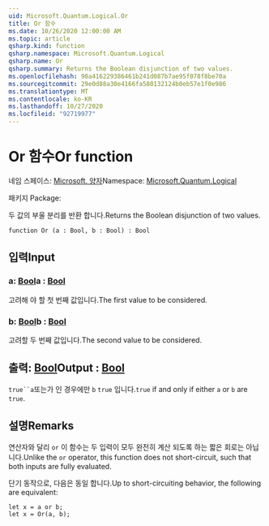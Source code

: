 ```yaml
---
uid: Microsoft.Quantum.Logical.Or
title: Or 함수
ms.date: 10/26/2020 12:00:00 AM
ms.topic: article
qsharp.kind: function
qsharp.namespace: Microsoft.Quantum.Logical
qsharp.name: Or
qsharp.summary: Returns the Boolean disjunction of two values.
ms.openlocfilehash: 98a416229386461b241d087b7ae95f078f8be70a
ms.sourcegitcommit: 29e0d88a30e4166fa580132124b0eb57e1f0e986
ms.translationtype: MT
ms.contentlocale: ko-KR
ms.lasthandoff: 10/27/2020
ms.locfileid: "92719977"
---
```

# <a name="or-function"></a><span data-ttu-id="7a840-102">Or 함수</span><span class="sxs-lookup"><span data-stu-id="7a840-102">Or function</span></span>

<span data-ttu-id="7a840-103">네임 스페이스: [Microsoft. 양자](xref:Microsoft.Quantum.Logical)</span><span class="sxs-lookup"><span data-stu-id="7a840-103">Namespace: [Microsoft.Quantum.Logical](xref:Microsoft.Quantum.Logical)</span></span>

<span data-ttu-id="7a840-104">패키지 [](https://nuget.org/packages/)</span><span class="sxs-lookup"><span data-stu-id="7a840-104">Package: [](https://nuget.org/packages/)</span></span>


<span data-ttu-id="7a840-105">두 값의 부울 분리를 반환 합니다.</span><span class="sxs-lookup"><span data-stu-id="7a840-105">Returns the Boolean disjunction of two values.</span></span>

```qsharp
function Or (a : Bool, b : Bool) : Bool
```


## <a name="input"></a><span data-ttu-id="7a840-106">입력</span><span class="sxs-lookup"><span data-stu-id="7a840-106">Input</span></span>

### <a name="a--bool"></a><span data-ttu-id="7a840-107">a: [Bool](xref:microsoft.quantum.lang-ref.bool)</span><span class="sxs-lookup"><span data-stu-id="7a840-107">a : [Bool](xref:microsoft.quantum.lang-ref.bool)</span></span>

<span data-ttu-id="7a840-108">고려해 야 할 첫 번째 값입니다.</span><span class="sxs-lookup"><span data-stu-id="7a840-108">The first value to be considered.</span></span>


### <a name="b--bool"></a><span data-ttu-id="7a840-109">b: [Bool](xref:microsoft.quantum.lang-ref.bool)</span><span class="sxs-lookup"><span data-stu-id="7a840-109">b : [Bool](xref:microsoft.quantum.lang-ref.bool)</span></span>

<span data-ttu-id="7a840-110">고려할 두 번째 값입니다.</span><span class="sxs-lookup"><span data-stu-id="7a840-110">The second value to be considered.</span></span>



## <a name="output--bool"></a><span data-ttu-id="7a840-111">출력: [Bool](xref:microsoft.quantum.lang-ref.bool)</span><span class="sxs-lookup"><span data-stu-id="7a840-111">Output : [Bool](xref:microsoft.quantum.lang-ref.bool)</span></span>

<span data-ttu-id="7a840-112">`true``a`또는가 인 경우에만 `b` `true` 입니다.</span><span class="sxs-lookup"><span data-stu-id="7a840-112">`true` if and only if either `a` or `b` are `true`.</span></span>

## <a name="remarks"></a><span data-ttu-id="7a840-113">설명</span><span class="sxs-lookup"><span data-stu-id="7a840-113">Remarks</span></span>

<span data-ttu-id="7a840-114">연산자와 달리 `or` 이 함수는 두 입력이 모두 완전히 계산 되도록 하는 짧은 회로는 아닙니다.</span><span class="sxs-lookup"><span data-stu-id="7a840-114">Unlike the `or` operator, this function does not short-circuit, such that both inputs are fully evaluated.</span></span>

<span data-ttu-id="7a840-115">단기 동작으로, 다음은 동일 합니다.</span><span class="sxs-lookup"><span data-stu-id="7a840-115">Up to short-circuiting behavior, the following are equivalent:</span></span>

```Q#
let x = a or b;
let x = Or(a, b);
```